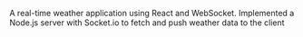 A real-time weather application using React and WebSocket. 
Implemented a Node.js server with Socket.io to fetch and push weather data to the client
